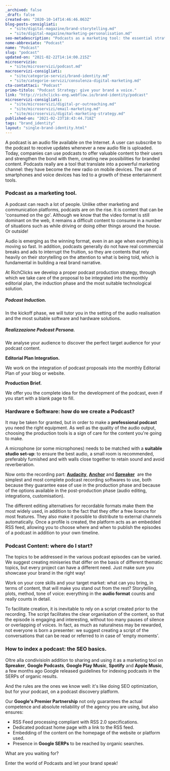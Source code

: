 ```yaml
---
_archived: false
_draft: false
created-on: "2020-10-14T14:46:46.063Z"
blog-posts-consigliati:
  - "site/digital-magazine/brand-storytelling.md"
  - "site/digital-magazine/marketing-personalisation.md"
seo-metadescription: "Podcasts as a marketing tool: the essential strategy, from product creation to indexing on platforms. Discover the services!"
nome-abbreviato: "Podcast"
name: "Podcast"
slug: "podcast"
updated-on: "2021-02-22T14:14:00.215Z"
microservizio:
  - "site/microservizi/podcast.md"
macroservizi-consigliati:
  - "site/categorie-servizi/brand-identity.md"
  - "site/categorie-servizi/consulenza-digital-marketing.md"
cta-contattaci: "Podcast"
primo-titolo: "Podcast Strategy: give your brand a voice."
link: "http://richclicks-eng.webflow.io/brand-identity/podcast"
microservizi-consigliati:
  - "site/microservizi/digital-pr-outreaching.md"
  - "site/microservizi/email-marketing.md"
  - "site/microservizi/digital-marketing-strategy.md"
published-on: "2021-02-23T18:43:44.718Z"
tags: "brand_identity"
layout: "single-brand-identity.html"
---
```


A podcast is an audio file available on the Internet. A user can subscribe to the podcast to receive updates whenever a new audio file is uploaded. Today, companies can use podcasts to offer valuable content to their users and strengthen the bond with them, creating new possibilities for branded content. Podcasts really are a tool that translate into a powerful marketing channel: they have become the new radio on mobile devices. The use of smartphones and voice devices has led to a growth of these entertainment tools.

### **Podcast as a marketing tool**.

A podcast can reach a lot of people. Unlike other marketing and communication platforms, podcasts are on the rise. It is content that can be 'consumed on the go'. Although we know that the video format is still dominant on the web, it remains a difficult content to consume in a number of situations such as while driving or doing other things around the house. Or outside!

Audio is emerging as the winning format, even in an age when everything is moving so fast. In addition, podcasts generally do not have real commercial breaks and ads to interrupt the fruition, so they are contents that rely heavily on their storytelling on the attention to what is being told, which is fundamental in building a real brand narrative.  

At RichClicks we develop a proper podcast production strategy, through which we take care of the proposal to be integrated into the monthly editorial plan, the induction phase and the most suitable technological solution.  

##### **Podcast Induction.**  

In the kickoff phase, we will tutor you in the setting of the audio realisation and the most suitable software and hardware solutions.

##### Realizzazione Podcast Persona.

We analyse your audience to discover the perfect target audience for your podcast content.**‍**

**Editorial Plan Integration.**‍

We work on the integration of podcast proposals into the monthly Editorial Plan of your blog or website.**‍**

**Production Brief.**

We offer you the complete idea for the development of the podcast, even if you start with a blank page to fill.  

### **Hardware e Software: how do we create a Podcast**?

It may be taken for granted, but in order to make a **professional podcast** you need the right equipment. As well as the quality of the audio output, choosing the production tools is a sign of care for the content you're going to make. 

A microphone (or some microphones) needs to be matched with a **suitable studio set-up**: to ensure the best audio, a small room is recommended, preferably furnished and with walls close together to retain sound and avoid reverberation.

Now onto the recording part: [**Audacity**](https://www.audacityteam.org/), [**Anchor**](https://anchor.fm/) and [**Spreaker**](https://www.spreaker.com/)  are the simplest and most complete podcast recording softwares to use, both because they guarantee ease of use in the production phase and because of the options available in the post-production phase (audio editing, integrations, customisation).

The different editing alternatives for recordable formats make them the most widely used, in addition to the fact that they offer a free licence for most features. They also make it possible to distribute to external channels automatically. Once a profile is created, the platform acts as an embedded RSS feed, allowing you to choose where and when to publish the episodes of a podcast in addition to your own timeline.

### **Podcast Content: where do I start**?

The topics to be addressed in the various podcast episodes can be varied. We suggest creating miniseries that differ on the basis of different thematic topics, but every project can have a different need. Just make sure you showcase your brand in the right way!

Work on your core skills and your target market: what can you bring, in terms of content, that will make you stand out from the rest? Storytelling, plots, method, tone of voice: everything in the **audio format** counts and really counts in detail.

To facilitate creation, it is inevitable to rely on a script created prior to the recording. The script facilitates the clear organisation of the content, so that the episode is engaging and interesting, without too many pauses of silence or overlapping of voices. In fact, as much as naturalness may be rewarded, not everyone is born a presenter: we suggest creating a script of the conversations that can be read or referred to in case of 'empty moments'.  

### How to index a podcast: the SEO basics.

Oltre alla condivisioIn addition to sharing and using it as a marketing tool on **Spreaker**, **Google Podcasts**, **Google Play Music**, **Spotify** and **Apple Music**, a few months ago Google released guidelines for indexing podcasts in the SERPs of organic results.

And the rules are the ones we know well: it's like doing SEO optimization, but for your podcast, on a podcast discovery platform.

Our **Google's Premier Partnership** not only guarantees the actual competence and absolute reliability of the agency you are using, but also ensures:

*   RSS Feed processing compliant with RSS 2.0 specifications.
*   Dedicated podcast home page with a link to the RSS feed.
*   Embedding of the content on the homepage of the website or platform used.
*   Presence in **Google SERPs** to be reached by organic searches.

What are you waiting for? 

Enter the world of Podcasts and let your brand speak!
